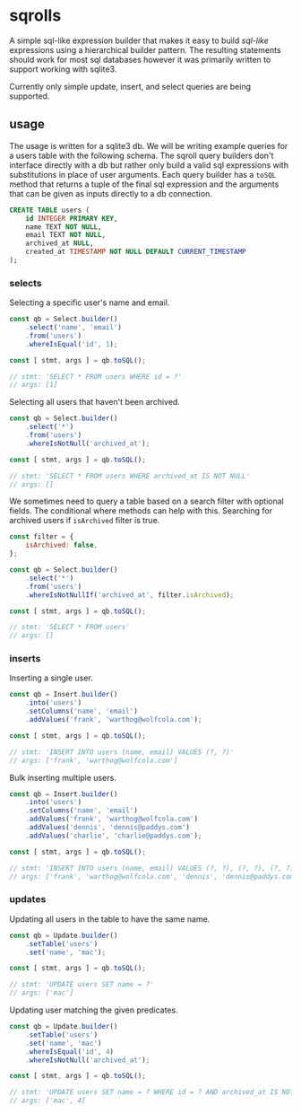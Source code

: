 # sqrolls

A simple sql-like expression builder that makes it easy to build *sql-like* expressions
using a hierarchical builder pattern. The resulting statements should work for most sql
databases however it was primarily written to support working with sqlite3.

Currently only simple update, insert, and select queries are being supported.

## usage

The usage is written for a sqlite3 db. We will be writing example queries for a users
table with the following schema. The sqroll query builders don't interface directly with
a db but rather only build a valid sql expressions with substitutions in place of user
arguments. Each query builder has a `toSQL` method that returns a tuple of the final
sql expression and the arguments that can be given as inputs directly to a db connection.

```sql
CREATE TABLE users (
	id INTEGER PRIMARY KEY,
    name TEXT NOT NULL,
    email TEXT NOT NULL,
	archived_at NULL,
    created_at TIMESTAMP NOT NULL DEFAULT CURRENT_TIMESTAMP
);
```

### selects

Selecting a specific user's name and email.

```js
const qb = Select.builder()
	.select('name', 'email')
	.from('users')
	.whereIsEqual('id', 1);

const [ stmt, args ] = qb.toSQL();

// stmt: 'SELECT * FROM users WHERE id = ?'
// args: [1]
```

Selecting all users that haven't been archived.

```js
const qb = Select.builder()
	.select('*')
	.from('users')
	.whereIsNotNull('archived_at');

const [ stmt, args ] = qb.toSQL();

// stmt: 'SELECT * FROM users WHERE archived_at IS NOT NULL'
// args: []
```

We sometimes need to query a table based on a search filter with optional fields.
The conditional where methods can help with this. Searching for archived users if
`isArchived` filter is true.

```js
const filter = {
	isArchived: false,
};

const qb = Select.builder()
	.select('*')
	.from('users')
	.whereIsNotNullIf('archived_at', filter.isArchived);

const [ stmt, args ] = qb.toSQL();

// stmt: 'SELECT * FROM users'
// args: []
```

### inserts

Inserting a single user.

```js
const qb = Insert.builder()
	.into('users')
	.setColumns('name', 'email')
	.addValues('frank', 'warthog@wolfcola.com');

const [ stmt, args ] = qb.toSQL();

// stmt: 'INSERT INTO users (name, email) VALUES (?, ?)'
// args: ['frank', 'warthog@wolfcola.com']
```

Bulk inserting multiple users.

```js
const qb = Insert.builder()
	.into('users')
	.setColumns('name', 'email')
	.addValues('frank', 'warthog@wolfcola.com')
	.addValues('dennis', 'dennis@paddys.com')
	.addValues('charlie', 'charlie@paddys.com');

const [ stmt, args ] = qb.toSQL();

// stmt: 'INSERT INTO users (name, email) VALUES (?, ?), (?, ?), (?, ?)'
// args: ['frank', 'warthog@wolfcola.com', 'dennis', 'dennis@paddys.com', 'mac', 'mac@paddys.com']
```

### updates

Updating all users in the table to have the same name.

```js
const qb = Update.builder()
	.setTable('users')
	.set('name', 'mac');

const [ stmt, args ] = qb.toSQL();

// stmt: 'UPDATE users SET name = ?'
// args: ['mac']
```

Updating user matching the given predicates.

```js
const qb = Update.builder()
	.setTable('users')
	.set('name', 'mac')
	.whereIsEqual('id', 4)
	.whereIsNotNull('archived_at');

const [ stmt, args ] = qb.toSQL();

// stmt: 'UPDATE users SET name = ? WHERE id = ? AND archived_at IS NOT NULL'
// args: ['mac', 4]
```
